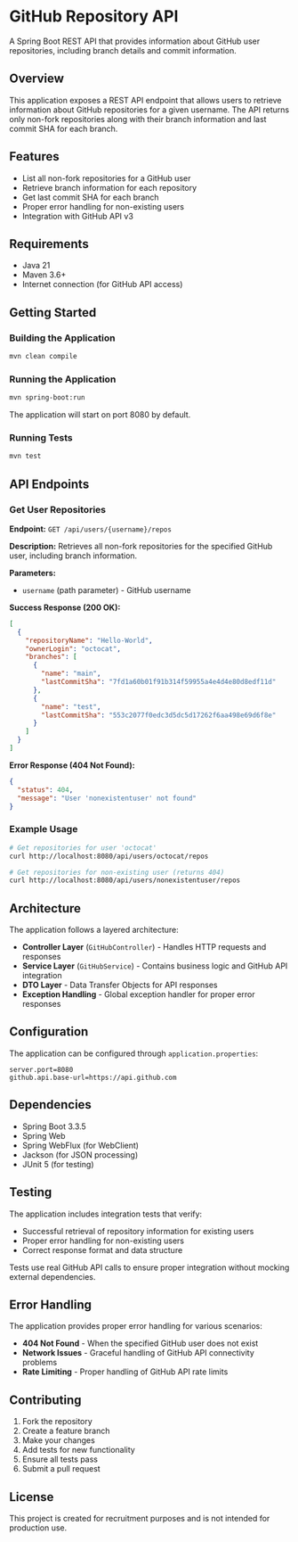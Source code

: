 # GitHub Repository API

A Spring Boot REST API that provides information about GitHub user repositories, including branch details and commit information.

## Overview

This application exposes a REST API endpoint that allows users to retrieve information about GitHub repositories for a given username. The API returns only non-fork repositories along with their branch information and last commit SHA for each branch.

## Features

- List all non-fork repositories for a GitHub user
- Retrieve branch information for each repository
- Get last commit SHA for each branch
- Proper error handling for non-existing users
- Integration with GitHub API v3

## Requirements

- Java 21
- Maven 3.6+
- Internet connection (for GitHub API access)

## Getting Started

### Building the Application

```bash
mvn clean compile
```

### Running the Application

```bash
mvn spring-boot:run
```

The application will start on port 8080 by default.

### Running Tests

```bash
mvn test
```

## API Endpoints

### Get User Repositories

**Endpoint:** `GET /api/users/{username}/repos`

**Description:** Retrieves all non-fork repositories for the specified GitHub user, including branch information.

**Parameters:**
- `username` (path parameter) - GitHub username

**Success Response (200 OK):**
```json
[
  {
    "repositoryName": "Hello-World",
    "ownerLogin": "octocat",
    "branches": [
      {
        "name": "main",
        "lastCommitSha": "7fd1a60b01f91b314f59955a4e4d4e80d8edf11d"
      },
      {
        "name": "test",
        "lastCommitSha": "553c2077f0edc3d5dc5d17262f6aa498e69d6f8e"
      }
    ]
  }
]
```

**Error Response (404 Not Found):**
```json
{
  "status": 404,
  "message": "User 'nonexistentuser' not found"
}
```

### Example Usage

```bash
# Get repositories for user 'octocat'
curl http://localhost:8080/api/users/octocat/repos

# Get repositories for non-existing user (returns 404)
curl http://localhost:8080/api/users/nonexistentuser/repos
```

## Architecture

The application follows a layered architecture:

- **Controller Layer** (`GitHubController`) - Handles HTTP requests and responses
- **Service Layer** (`GitHubService`) - Contains business logic and GitHub API integration
- **DTO Layer** - Data Transfer Objects for API responses
- **Exception Handling** - Global exception handler for proper error responses

## Configuration

The application can be configured through `application.properties`:

```properties
server.port=8080
github.api.base-url=https://api.github.com
```

## Dependencies

- Spring Boot 3.3.5
- Spring Web
- Spring WebFlux (for WebClient)
- Jackson (for JSON processing)
- JUnit 5 (for testing)

## Testing

The application includes integration tests that verify:
- Successful retrieval of repository information for existing users
- Proper error handling for non-existing users
- Correct response format and data structure

Tests use real GitHub API calls to ensure proper integration without mocking external dependencies.

## Error Handling

The application provides proper error handling for various scenarios:
- **404 Not Found** - When the specified GitHub user does not exist
- **Network Issues** - Graceful handling of GitHub API connectivity problems
- **Rate Limiting** - Proper handling of GitHub API rate limits

## Contributing

1. Fork the repository
2. Create a feature branch
3. Make your changes
4. Add tests for new functionality
5. Ensure all tests pass
6. Submit a pull request

## License

This project is created for recruitment purposes and is not intended for production use.

